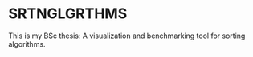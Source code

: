 # SRTNGLGRTHMS
This is my BSc thesis: A visualization and benchmarking tool for sorting algorithms.
